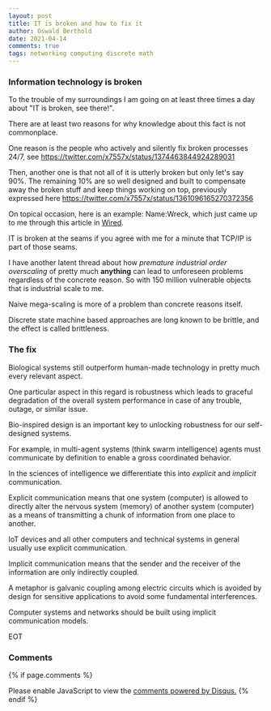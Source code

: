 ```yaml
---
layout: post
title: IT is broken and how to fix it
author: Oswald Berthold
date: 2021-04-14
comments: true
tags: networking computing discrete math
---
```


### Information technology is broken

To the trouble of my surroundings I am going on at least three times a day about "IT is broken, see there!".

There are at least two reasons for why knowledge about this fact is not commonplace.

One reason is the people who actively and silently fix broken processes 24/7, see <https://twitter.com/x7557x/status/1374463844924289031>

Then, another one is that not all of it is utterly broken but only let's say 90%. The remaining 10% are so well designed and built to compensate away the broken stuff and keep things working on top, previously expressed here <https://twitter.com/x7557x/status/1361096165270372356>

On topical occasion, here is an example: Name:Wreck, which just came up to me through this article in [Wired](https://www.wired.com/story/namewreck-iot-vulnerabilities-tcpip-millions-devices/amp).

IT is broken at the seams if you agree with me for a minute that TCP/IP is part of those seams.

I have another latent thread about how *premature industrial order overscaling* of pretty much **anything** can lead to unforeseen problems regardless of the concrete reason. So with 150 million vulnerable objects that is industrial scale to me.

Naive mega-scaling is more of a problem than concrete reasons itself.

Discrete state machine based approaches are long known to be brittle, and the effect is called brittleness.

### The fix

Biological systems still outperform human-made technology in pretty much every relevant aspect.

One particular aspect in this regard is robustness which leads to graceful degradation of the overall system performance in case of any trouble, outage, or similar issue.

Bio-inspired design is an important key to unlocking robustness for our self-designed systems.

For example, in multi-agent systems (think swarm intelligence) agents must communicate by definition to enable a gross coordinated behavior.

In the sciences of intelligence we differentiate this into *explicit* and *implicit* communication.

Explicit communication means that one system (computer) is allowed to directly alter the nervous system (memory) of another system (computer) as a means of transmitting a chunk of information from one place to another.

IoT devices and all other computers and technical systems in general usually use explicit communication.

Implicit communication means that the sender and the receiver of the information are only indirectly coupled.

A metaphor is galvanic coupling among electric circuits which is avoided by design for sensitive applications to avoid some fundamental interferences.

Computer systems and networks should be built using implicit communication models.

EOT

### Comments

{% if page.comments %}
<div id="disqus_thread"></div>
<script>

/**
*  RECOMMENDED CONFIGURATION VARIABLES: EDIT AND UNCOMMENT THE SECTION BELOW TO INSERT DYNAMIC VALUES FROM YOUR PLATFORM OR CMS.
*  LEARN WHY DEFINING THESE VARIABLES IS IMPORTANT: https://disqus.com/admin/universalcode/#configuration-variables*/
/*
var disqus_config = function () {
this.page.url = PAGE_URL;  // Replace PAGE_URL with your page's canonical URL variable
this.page.identifier = PAGE_IDENTIFIER; // Replace PAGE_IDENTIFIER with your page's unique identifier variable
};
*/
(function() { // DON'T EDIT BELOW THIS LINE
var d = document, s = d.createElement('script');
s.src = '//x75.disqus.com/embed.js';
s.setAttribute('data-timestamp', +new Date());
(d.head || d.body).appendChild(s);
})();
</script>
<noscript>Please enable JavaScript to view the <a href="https://disqus.com/?ref_noscript">comments powered by Disqus.</a></noscript>
{% endif %}

